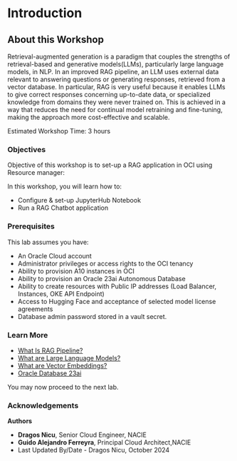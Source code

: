 # Introduction

## About this Workshop

Retrieval-augmented generation is a paradigm that couples the strengths of retrieval-based and generative models(LLMs), particularly large language models, in NLP. In an improved RAG pipeline, an LLM uses external data relevant to answering questions or generating responses, retrieved from a vector database. In particular, RAG is very useful because it enables LLMs to give correct responses concerning up-to-date data, or specialized knowledge from domains they were never trained on. This is achieved in a way that reduces the need for continual model retraining and fine-tuning, making the approach more cost-effective and scalable.

Estimated Workshop Time: 3 hours

### **Objectives**

Objective of this workshop is to set-up a RAG application in OCI using Resource manager:

In this workshop, you will learn how to:

* Configure & set-up JupyterHub Notebook
* Run a RAG Chatbot application

### **Prerequisites**

This lab assumes you have:

* An Oracle Cloud account
* Administrator privileges or access rights to the OCI tenancy
* Ability to provision A10 instances in OCI
* Ability to provision an Oracle 23ai Autonomous Database
* Ability to create resources with Public IP addresses (Load Balancer, Instances, OKE API Endpoint)
* Access to Hugging Face and acceptance of selected model license agreements
* Database admin password stored in a vault secret.

### Learn More

* [What Is RAG Pipeline?](https://developer.nvidia.com/blog/rag-101-demystifying-retrieval-augmented-generation-pipelines/)
* [What are Large Language Models?](https://www.nvidia.com/en-us/glossary/large-language-models/)
* [What are Vector Embeddings?](https://docs.oracle.com/en/database/oracle/oracle-database/23/vecse/generate-vector-embeddings-node.html)
* [Oracle Database 23ai](https://www.oracle.com/database/23ai/)

You may now proceed to the next lab.

### Acknowledgements

**Authors**

* **Dragos Nicu**, Senior Cloud Engineer, NACIE
* **Guido Alejandro Ferreyra**, Principal Cloud Architect,NACIE
* Last Updated By/Date - Dragos Nicu, October 2024